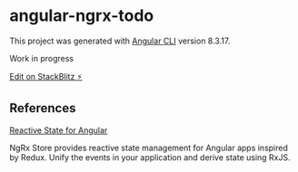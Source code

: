 # angular-ngrx-todo

This project was generated with [Angular CLI](https://github.com/angular/angular-cli) version 8.3.17.

Work in progress

[Edit on StackBlitz ⚡️](https://stackblitz.com/edit/angular8-ngrx-todo)

## References
[Reactive State for Angular](https://ngrx.io/)

NgRx Store provides reactive state management for Angular apps inspired by Redux. Unify the events in your application and derive state using RxJS.
